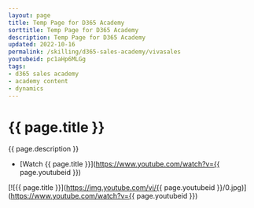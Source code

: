 ```yaml
---
layout: page
title: Temp Page for D365 Academy
sorttitle: Temp Page for D365 Academy
description: Temp Page for D365 Academy
updated: 2022-10-16
permalink: /skilling/d365-sales-academy/vivasales
youtubeid: pc1aHp6MLGg
tags: 
- d365 sales academy
- academy content
- dynamics
---
```


# {{ page.title }}

{{ page.description }}

* [Watch {{ page.title }}](https://www.youtube.com/watch?v={{ page.youtubeid }})

[![{{ page.title }}](https://img.youtube.com/vi/{{ page.youtubeid }}/0.jpg)](https://www.youtube.com/watch?v={{ page.youtubeid }})
